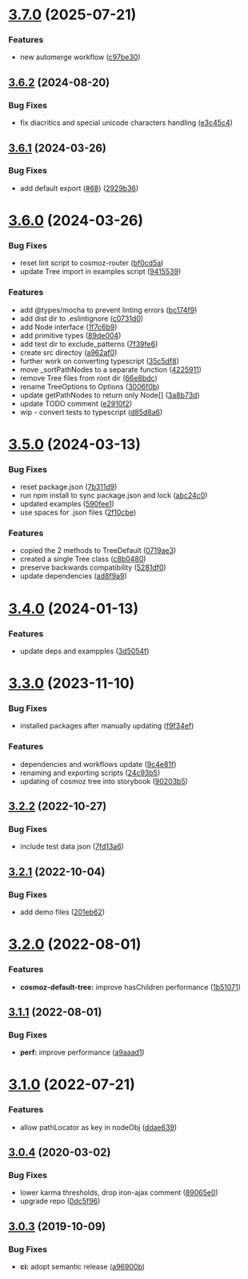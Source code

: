 # [3.7.0](https://github.com/neovici/cosmoz-tree/compare/v3.6.2...v3.7.0) (2025-07-21)


### Features

* new automerge workflow ([c97be30](https://github.com/neovici/cosmoz-tree/commit/c97be302b1904267368efc1deff8c8de545ce7c2))

## [3.6.2](https://github.com/neovici/cosmoz-tree/compare/v3.6.1...v3.6.2) (2024-08-20)


### Bug Fixes

* fix diacritics and special unicode characters handling ([e3c45c4](https://github.com/neovici/cosmoz-tree/commit/e3c45c478f4bf3ce4dec8944a468ef3a18022cbb))

## [3.6.1](https://github.com/neovici/cosmoz-tree/compare/v3.6.0...v3.6.1) (2024-03-26)


### Bug Fixes

* add default export ([#68](https://github.com/neovici/cosmoz-tree/issues/68)) ([2929b36](https://github.com/neovici/cosmoz-tree/commit/2929b364bbe756c2b6e4fb5458b544e13e7db44d))

# [3.6.0](https://github.com/neovici/cosmoz-tree/compare/v3.5.0...v3.6.0) (2024-03-26)


### Bug Fixes

* reset lint script to cosmoz-router ([bf0cd5a](https://github.com/neovici/cosmoz-tree/commit/bf0cd5a8f5203463e952d4cb1a687595196561b6))
* update Tree import in examples script ([9415539](https://github.com/neovici/cosmoz-tree/commit/9415539892ce8e285416d755fae20b91085a6adf))


### Features

* add @types/mocha to prevent linting errors ([bc174f9](https://github.com/neovici/cosmoz-tree/commit/bc174f9f8addf6c3e37d9be77f8482949fe31ac3))
* add dist dir to .eslintignore ([c0731d0](https://github.com/neovici/cosmoz-tree/commit/c0731d096bf19814dd32d57a248bb9db1ecfb426))
* add Node interface ([1f7c6b9](https://github.com/neovici/cosmoz-tree/commit/1f7c6b93cc709835bccc340d4feda2a61837fe11))
* add primitive types ([89de004](https://github.com/neovici/cosmoz-tree/commit/89de0044dcb8d053d106356d5816ab4dbb8ac748))
* add test dir to exclude_patterns ([7f39fe6](https://github.com/neovici/cosmoz-tree/commit/7f39fe6aed565ef54d485852c8986e143e543bf3))
* create src directoy ([a962af0](https://github.com/neovici/cosmoz-tree/commit/a962af01c0abb1f7568f1277d0cefe48f01048bd))
* further work on converting typescript ([35c5df8](https://github.com/neovici/cosmoz-tree/commit/35c5df82427c9c05bbe431dc0e1d173d456fd3cc))
* move _sortPathNodes to a separate function ([4225911](https://github.com/neovici/cosmoz-tree/commit/42259111cf562fd0dfda961e91cee40869641cb4))
* remove Tree files from root dir ([66e8bdc](https://github.com/neovici/cosmoz-tree/commit/66e8bdc7099d8a7b035bcccc4002c56ce1eb4fa0))
* rename TreeOptions to Options ([3006f0b](https://github.com/neovici/cosmoz-tree/commit/3006f0b2022533f0a08bcec0496c3d7b922c1300))
* update getPathNodes to return only Node[] ([3a8b73d](https://github.com/neovici/cosmoz-tree/commit/3a8b73dc82725fdb629a3d9d9bfbb8b858cddaa8))
* update TODO comment ([e2910f2](https://github.com/neovici/cosmoz-tree/commit/e2910f2c5a019f2e6eca11a67273671264987776))
* wip - convert tests to typescript ([d85d8a6](https://github.com/neovici/cosmoz-tree/commit/d85d8a67755be988c358716f0c6a8fa0431dacd6))

# [3.5.0](https://github.com/neovici/cosmoz-tree/compare/v3.4.0...v3.5.0) (2024-03-13)


### Bug Fixes

* reset package.json ([7b311d9](https://github.com/neovici/cosmoz-tree/commit/7b311d994b14f82cbb1247d1d1b2516bdcb0ede3))
* run npm install to sync package.json and lock ([abc24c0](https://github.com/neovici/cosmoz-tree/commit/abc24c001664977f86658ea3fa157662abae3076))
* updated examples ([590fee1](https://github.com/neovici/cosmoz-tree/commit/590fee14664cde604f44edd80d29f44c6c50767e))
* use spaces for .json files ([2f10cbe](https://github.com/neovici/cosmoz-tree/commit/2f10cbe3be9d85093ff17380a8fda0d0cb474971))


### Features

* copied the 2 methods to TreeDefault ([0719ae3](https://github.com/neovici/cosmoz-tree/commit/0719ae34053e92fbe5e6b3649a7bf27f3ed94a39))
* created a single Tree class ([c8b0480](https://github.com/neovici/cosmoz-tree/commit/c8b04803bf08aefdc2661671436887ded5ec96ed))
* preserve backwards compatibility ([5281df0](https://github.com/neovici/cosmoz-tree/commit/5281df0bc9c03ad23838d4a3654e5f8fa8c357d1))
* update dependencies ([ad8f9a9](https://github.com/neovici/cosmoz-tree/commit/ad8f9a9d07a5192d518cf618a116dcfc1426b012))

# [3.4.0](https://github.com/neovici/cosmoz-tree/compare/v3.3.0...v3.4.0) (2024-01-13)


### Features

* update deps and exampples ([3d5054f](https://github.com/neovici/cosmoz-tree/commit/3d5054f5d2fab65cead3f6bedfe37154b1c8df25))

# [3.3.0](https://github.com/neovici/cosmoz-tree/compare/v3.2.2...v3.3.0) (2023-11-10)


### Bug Fixes

* installed packages after manually updating ([f9f34ef](https://github.com/neovici/cosmoz-tree/commit/f9f34efb4542226e2ea2b69cfe62647d1d53c088))


### Features

* dependencies and workflows update ([9c4e81f](https://github.com/neovici/cosmoz-tree/commit/9c4e81f4d12d16aa3f4d5fb43035d5bdc2147a34))
* renaming and exporting scripts ([24c93b5](https://github.com/neovici/cosmoz-tree/commit/24c93b5c322fd7ce41b45ad9b9a54c8876fd840d))
* updating of cosmoz tree into storybook ([90203b5](https://github.com/neovici/cosmoz-tree/commit/90203b5ccf88039c8f7618b9b275b7b366fed153))

## [3.2.2](https://github.com/neovici/cosmoz-tree/compare/v3.2.1...v3.2.2) (2022-10-27)


### Bug Fixes

* include test data json ([7fd13a6](https://github.com/neovici/cosmoz-tree/commit/7fd13a6df2ed7365ac4756f760fa2b2bede58a6c))

## [3.2.1](https://github.com/neovici/cosmoz-tree/compare/v3.2.0...v3.2.1) (2022-10-04)


### Bug Fixes

* add demo files ([201eb62](https://github.com/neovici/cosmoz-tree/commit/201eb6297600c8da5058e5fc0680411035b02f3b))

# [3.2.0](https://github.com/neovici/cosmoz-tree/compare/v3.1.1...v3.2.0) (2022-08-01)


### Features

* **cosmoz-default-tree:** improve hasChildren performance ([1b51071](https://github.com/neovici/cosmoz-tree/commit/1b5107163a0cfe9929030465c8c66a7ac1faeecc))

## [3.1.1](https://github.com/neovici/cosmoz-tree/compare/v3.1.0...v3.1.1) (2022-08-01)


### Bug Fixes

* **perf:** improve performance ([a9aaad1](https://github.com/neovici/cosmoz-tree/commit/a9aaad1ed94e156e338f8ecf7f80344eb9f7e345))

# [3.1.0](https://github.com/neovici/cosmoz-tree/compare/v3.0.4...v3.1.0) (2022-07-21)


### Features

* allow pathLocator as key in nodeObj ([ddae639](https://github.com/neovici/cosmoz-tree/commit/ddae639b84784c60a3c531a7e607daba12e4709a))

## [3.0.4](https://github.com/neovici/cosmoz-tree/compare/v3.0.3...v3.0.4) (2020-03-02)


### Bug Fixes

* lower karma thresholds, drop iron-ajax comment ([89065e0](https://github.com/neovici/cosmoz-tree/commit/89065e032b77de49e46412835a97527a7a35a154))
* upgrade repo ([0dc5f96](https://github.com/neovici/cosmoz-tree/commit/0dc5f96ab0f2a503376ad03705c57e4979735da5))

## [3.0.3](https://github.com/neovici/cosmoz-tree/compare/v3.0.2...v3.0.3) (2019-10-09)


### Bug Fixes

* **ci:** adopt semantic release ([a96900b](https://github.com/neovici/cosmoz-tree/commit/a96900bac242a3cde2967ed58d0f5b37ed848859))
